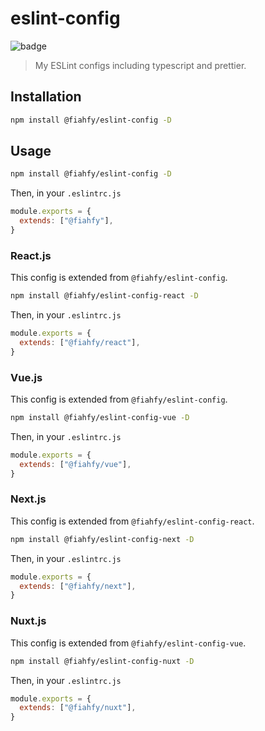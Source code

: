 # eslint-config

![badge](https://github.com/fiahfy/eslint-config/workflows/Node.js%20Package/badge.svg)

> My ESLint configs including typescript and prettier.

## Installation

```bash
npm install @fiahfy/eslint-config -D
```

## Usage

```bash
npm install @fiahfy/eslint-config -D
```

Then, in your `.eslintrc.js`

```js
module.exports = {
  extends: ["@fiahfy"],
}
```

### React.js

This config is extended from `@fiahfy/eslint-config`.

```bash
npm install @fiahfy/eslint-config-react -D
```

Then, in your `.eslintrc.js`

```js
module.exports = {
  extends: ["@fiahfy/react"],
}
```

### Vue.js

This config is extended from `@fiahfy/eslint-config`.

```bash
npm install @fiahfy/eslint-config-vue -D
```

Then, in your `.eslintrc.js`

```js
module.exports = {
  extends: ["@fiahfy/vue"],
}
```

### Next.js

This config is extended from `@fiahfy/eslint-config-react`.

```bash
npm install @fiahfy/eslint-config-next -D
```

Then, in your `.eslintrc.js`

```js
module.exports = {
  extends: ["@fiahfy/next"],
}
```

### Nuxt.js

This config is extended from `@fiahfy/eslint-config-vue`.

```bash
npm install @fiahfy/eslint-config-nuxt -D
```

Then, in your `.eslintrc.js`

```js
module.exports = {
  extends: ["@fiahfy/nuxt"],
}
```
